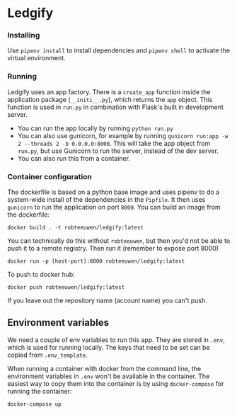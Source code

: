 # Ledgify

### Installing 
Use `pipenv install` to install dependencies and `pipenv shell` to activate the virtual environment. 

### Running 
Ledgify uses an app factory. There is a `create_app` function inside the application package (`__initi__.py`), which returns the `app` object. This function is used in `run.py` in combination with Flask's built in development server. 

- You can run the app locally by running `python run.py`
- You can also use gunicorn, for example by running `gunicorn run:app -w 2 --threads 2 -b 0.0.0.0:8000`. This will take the app object from `run.py`, but use Gunicorn to run the server, instead of the dev server. 
- You can also run this from a container. 

### Container configuration 
The dockerfile is based on a python base image and uses pipenv to do a system-wide install of the dependencies in the `Pipfile`. It then uses `gunicorn` to run the application on port `8000`. You can build an image from the dockerfile:

`docker build . -t robteeuwen/ledgify:latest`

You can technically do this without `robteeuwen`, but then you'd not be able to push it to a remote registry. Then run it (remember to expose port 8000)

`docker run -p [host-port]:8000 robteeuwen/ledgify:latest`

To push to docker hub: 

`docker push robteeuwen/ledgify:latest`

If you leave out the repository name (account name) you can't push. 

## Environment variables
We need a couple of env variables to run this app. They are stored in `.env`, which is used for running locally. The keys that need to be set can be copied from `.env_template`.

When running a container with docker from the command line, the environment variables in `.env` won't be available in the container. The easiest way to copy them into the container is by using `docker-compose` for running the container: 

`docker-compose up`